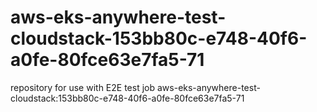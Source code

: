 # aws-eks-anywhere-test-cloudstack-153bb80c-e748-40f6-a0fe-80fce63e7fa5-71
repository for use with E2E test job aws-eks-anywhere-test-cloudstack:153bb80c-e748-40f6-a0fe-80fce63e7fa5-71
